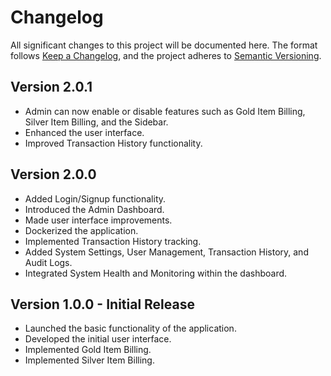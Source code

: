 # Changelog

All significant changes to this project will be documented here. The format follows [Keep a Changelog](https://keepachangelog.com/en/1.0.0/), and the project adheres to [Semantic Versioning](https://semver.org/spec/v2.0.0.html).

## Version 2.0.1

- Admin can now enable or disable features such as Gold Item Billing, Silver Item Billing, and the Sidebar.
- Enhanced the user interface.
- Improved Transaction History functionality.

## Version 2.0.0

- Added Login/Signup functionality.
- Introduced the Admin Dashboard.
- Made user interface improvements.
- Dockerized the application.
- Implemented Transaction History tracking.
- Added System Settings, User Management, Transaction History, and Audit Logs.
- Integrated System Health and Monitoring within the dashboard.

## Version 1.0.0 - Initial Release

- Launched the basic functionality of the application.
- Developed the initial user interface.
- Implemented Gold Item Billing.
- Implemented Silver Item Billing.